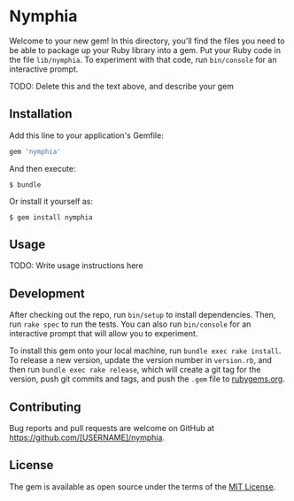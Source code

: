 # Nymphia

Welcome to your new gem! In this directory, you'll find the files you need to be able to package up your Ruby library into a gem. Put your Ruby code in the file `lib/nymphia`. To experiment with that code, run `bin/console` for an interactive prompt.

TODO: Delete this and the text above, and describe your gem

## Installation

Add this line to your application's Gemfile:

```ruby
gem 'nymphia'
```

And then execute:

    $ bundle

Or install it yourself as:

    $ gem install nymphia

## Usage

TODO: Write usage instructions here

## Development

After checking out the repo, run `bin/setup` to install dependencies. Then, run `rake spec` to run the tests. You can also run `bin/console` for an interactive prompt that will allow you to experiment.

To install this gem onto your local machine, run `bundle exec rake install`. To release a new version, update the version number in `version.rb`, and then run `bundle exec rake release`, which will create a git tag for the version, push git commits and tags, and push the `.gem` file to [rubygems.org](https://rubygems.org).

## Contributing

Bug reports and pull requests are welcome on GitHub at https://github.com/[USERNAME]/nymphia.


## License

The gem is available as open source under the terms of the [MIT License](http://opensource.org/licenses/MIT).

